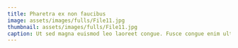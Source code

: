 ```yaml
---
title: Pharetra ex non faucibus
image: assets/images/fulls/File11.jpg
thumbnail: assets/images/fulls/File11.jpg
caption: Ut sed magna euismod leo laoreet congue. Fusce congue enim ultricies.
---
```

